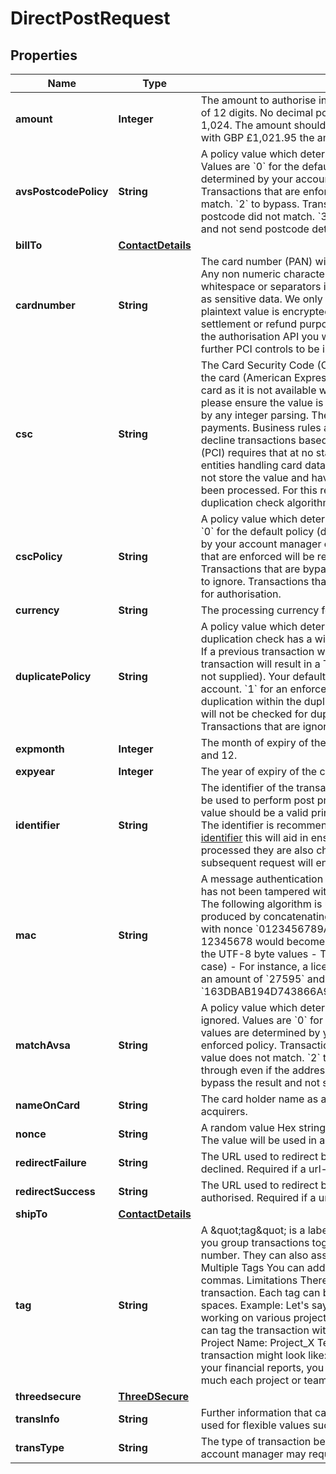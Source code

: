 

# DirectPostRequest


## Properties

| Name | Type | Description | Notes |
|------------ | ------------- | ------------- | -------------|
|**amount** | **Integer** | The amount to authorise in the lowest unit of currency with a variable length to a maximum of 12 digits.  No decimal points are to be included and no divisional characters such as 1,024.  The amount should be the total amount required for the transaction.  For example with GBP £1,021.95 the amount value is 102195.  |  |
|**avsPostcodePolicy** | **String** | A policy value which determines whether an AVS postcode policy is enforced or bypassed.  Values are  &#x60;0&#x60; for the default policy (default value if not supplied). Your default values are determined by your account manager on setup of the account.   &#x60;1&#x60; for an enforced policy. Transactions that are enforced will be rejected if the AVS postcode numeric value does not match.   &#x60;2&#x60; to bypass. Transactions that are bypassed will be allowed through even if the postcode did not match.   &#x60;3&#x60; to ignore. Transactions that are ignored will bypass the result and not send postcode details for authorisation.  |  [optional] |
|**billTo** | [**ContactDetails**](ContactDetails.md) |  |  [optional] |
|**cardnumber** | **String** | The card number (PAN) with a variable length to a maximum of 21 digits in numerical form. Any non numeric characters will be stripped out of the card number, this includes whitespace or separators internal of the provided value.  The card number must be treated as sensitive data. We only provide an obfuscated value in logging and reporting.  The plaintext value is encrypted in our database using AES 256 GMC bit encryption for settlement or refund purposes.  When providing the card number to our gateway through the authorisation API you will be handling the card data on your application. This will require further PCI controls to be in place and this value must never be stored.  |  |
|**csc** | **String** | The Card Security Code (CSC) (also known as CV2/CVV2) is normally found on the back of the card (American Express has it on the front). The value helps to identify posession of the card as it is not available within the chip or magnetic swipe.  When forwarding the CSC, please ensure the value is a string as some values start with 0 and this will be stripped out by any integer parsing.  The CSC number aids fraud prevention in Mail Order and Internet payments.  Business rules are available on your account to identify whether to accept or decline transactions based on mismatched results of the CSC.  The Payment Card Industry (PCI) requires that at no stage of a transaction should the CSC be stored.  This applies to all entities handling card data.  It should also not be used in any hashing process.  CityPay do not store the value and have no method of retrieving the value once the transaction has been processed. For this reason, duplicate checking is unable to determine the CSC in its duplication check algorithm.  |  [optional] |
|**cscPolicy** | **String** | A policy value which determines whether a CSC policy is enforced or bypassed.  Values are  &#x60;0&#x60; for the default policy (default value if not supplied). Your default values are determined by your account manager on setup of the account.   &#x60;1&#x60; for an enforced policy. Transactions that are enforced will be rejected if the CSC value does not match.   &#x60;2&#x60; to bypass. Transactions that are bypassed will be allowed through even if the CSC did not match.   &#x60;3&#x60; to ignore. Transactions that are ignored will bypass the result and not send the CSC details for authorisation.  |  [optional] |
|**currency** | **String** | The processing currency for the transaction. Will default to the merchant account currency. |  [optional] |
|**duplicatePolicy** | **String** | A policy value which determines whether a duplication policy is enforced or bypassed. A duplication check has a window of time set against your account within which it can action. If a previous transaction with matching values occurred within the window, any subsequent transaction will result in a T001 result.  Values are  &#x60;0&#x60; for the default policy (default value if not supplied). Your default values are determined by your account manager on setup of the account.   &#x60;1&#x60; for an enforced policy. Transactions that are enforced will be checked for duplication within the duplication window.   &#x60;2&#x60; to bypass. Transactions that are bypassed will not be checked for duplication within the duplication window.   &#x60;3&#x60; to ignore. Transactions that are ignored will have the same affect as bypass.  |  [optional] |
|**expmonth** | **Integer** | The month of expiry of the card. The month value should be a numerical value between 1 and 12.  |  |
|**expyear** | **Integer** | The year of expiry of the card.  |  |
|**identifier** | **String** | The identifier of the transaction to process. The value should be a valid reference and may be used to perform  post processing actions and to aid in reconciliation of transactions.  The value should be a valid printable string with ASCII character ranges from 0x32 to 0x127.  The identifier is recommended to be distinct for each transaction such as a [random unique identifier](https://en.wikipedia.org/wiki/Universally_unique_identifier) this will aid in ensuring each transaction is identifiable.  When transactions are processed they are also checked for duplicate requests. Changing the identifier on a subsequent request will ensure that a transaction is considered as different.  |  |
|**mac** | **String** | A message authentication code ensures the data is authentic and that the intended amount has not been tampered with. The mac value is generated using a hash-based mac value. The following algorithm is used. - A key (k) is derived from your licence key - A value (v) is produced by concatenating the nonce, amount value and identifier, such as a purchase   with nonce &#x60;0123456789ABCDEF&#x60; an amount of £275.95 and an identifier of OD-12345678 would become   &#x60;0123456789ABCDEF27595OD-12345678&#x60; and extracting the UTF-8 byte values - The result from HMAC_SHA256(k, v) is hex-encoded (upper-case) - For instance, a licence key of &#x60;LK123456789&#x60;, a nonce of &#x60;0123456789ABCDEF&#x60;, an amount of &#x60;27595&#x60; and an identifier of &#x60;OD-12345678&#x60;  would generate a MAC of &#x60;163DBAB194D743866A9BCC7FC9C8A88FCD99C6BBBF08D619291212D1B91EE12E&#x60;.  |  |
|**matchAvsa** | **String** | A policy value which determines whether an AVS address policy is enforced, bypassed or ignored.  Values are  &#x60;0&#x60; for the default policy (default value if not supplied). Your default values are determined by your account manager on setup of the account.   &#x60;1&#x60; for an enforced policy. Transactions that are enforced will be rejected if the AVS address numeric value does not match.   &#x60;2&#x60; to bypass. Transactions that are bypassed will be allowed through even if the address did not match.   &#x60;3&#x60; to ignore. Transactions that are ignored will bypass the result and not send address numeric details for authorisation.  |  [optional] |
|**nameOnCard** | **String** | The card holder name as appears on the card such as MR N E BODY. Required for some acquirers.  |  [optional] |
|**nonce** | **String** | A random value Hex string (uppercase) which is provided to the API to perform a digest. The value will be used in any digest function.  |  [optional] |
|**redirectFailure** | **String** | The URL used to redirect back to your site when a transaction has been rejected or declined. Required if a url-encoded request.  |  [optional] |
|**redirectSuccess** | **String** | The URL used to redirect back to your site when a transaction has been tokenised or authorised. Required if a url-encoded request.  |  [optional] |
|**shipTo** | [**ContactDetails**](ContactDetails.md) |  |  [optional] |
|**tag** | **String** | A \&quot;tag\&quot; is a label that you can attach to a payment authorization. Tags can help you group transactions together based on certain criteria, like a work job or a ticket number. They can also assist in filtering transactions when you&#39;re generating reports.  Multiple Tags You can add more than one tag to a transaction by separating them with commas.  Limitations There is a maximum limit of 3 tags that can be added to a single transaction. Each tag can be no longer than 20 characters and alphanumeric with no spaces.  Example: Let&#39;s say you&#39;re a software company and you have different teams working on various projects. When a team makes a purchase or incurs an expense, they can tag the transaction with the project name, the team name, and the type of expense.  Project Name: Project_X Team Name: Team_A Type of Expense: Hardware So, the tag for a transaction might look like: Project_X,Team_A,Hardware  This way, when you&#39;re looking at your financial reports, you can easily filter transactions based on these tags to see how much each project or team is spending on different types of expenses.  |  [optional] |
|**threedsecure** | [**ThreeDSecure**](ThreeDSecure.md) |  |  [optional] |
|**transInfo** | **String** | Further information that can be added to the transaction will display in reporting. Can be used for flexible values such as operator id. |  [optional] |
|**transType** | **String** | The type of transaction being submitted. Normally this value is not required and your account manager may request that you set this field. |  [optional] |



